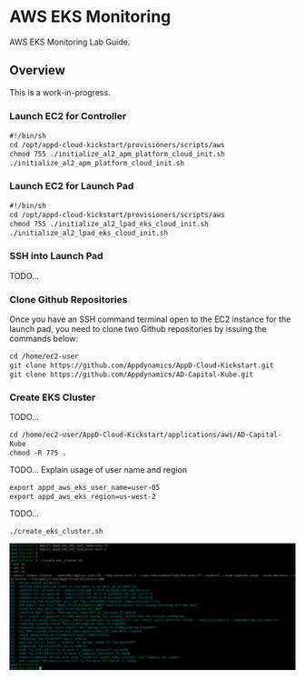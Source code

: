 # AWS EKS Monitoring

AWS EKS Monitoring Lab Guide.

## Overview

This is a work-in-progress.

### Launch EC2 for Controller


```
#!/bin/sh
cd /opt/appd-cloud-kickstart/provisioners/scripts/aws
chmod 755 ./initialize_al2_apm_platform_cloud_init.sh
./initialize_al2_apm_platform_cloud_init.sh

```

### Launch EC2 for Launch Pad


```
#!/bin/sh
cd /opt/appd-cloud-kickstart/provisioners/scripts/aws
chmod 755 ./initialize_al2_lpad_eks_cloud_init.sh
./initialize_al2_lpad_eks_cloud_init.sh

```

### SSH into Launch Pad 

TODO...


### Clone Github Repositories

Once you have an SSH command terminal open to the EC2 instance for the launch pad, you need to clone two Github repositories by issuing the commands below:

```
cd /home/ec2-user
git clone https://github.com/Appdynamics/AppD-Cloud-Kickstart.git
git clone https://github.com/Appdynamics/AD-Capital-Kube.git
```

### Create EKS Cluster

TODO...

```
cd /home/ec2-user/AppD-Cloud-Kickstart/applications/aws/AD-Capital-Kube
chmod -R 775 .
```

TODO... Explain usage of user name and region

```
export appd_aws_eks_user_name=user-05
export appd_aws_eks_region=us-west-2
```

TODO...

```
./create_eks_cluster.sh
```


![Installation Options](./images/2.png)
